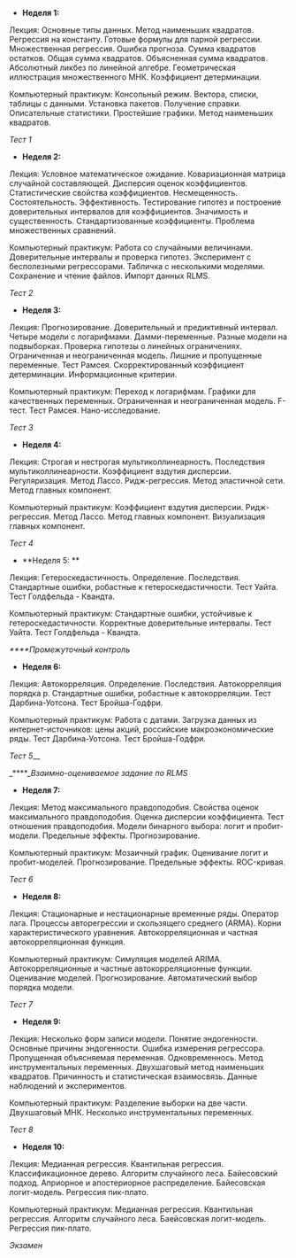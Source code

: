 * **Неделя 1:** 

Лекция: Основные типы данных. Метод наименьших квадратов. Регрессия на константу. Готовые формулы для парной регрессии. Множественная регрессия. Ошибка прогноза. Сумма квадратов остатков. Общая сумма квадратов. Объясненная сумма квадратов. Абсолютный ликбез по линейной алгебре. Геометрическая иллюстрация множественного МНК. Коэффициент детерминации. 

Компьютерный практикум: Консольный режим. Вектора, списки, таблицы с данными. Установка пакетов. Получение справки. Описательные статистики. Простейшие графики. Метод наименьших квадратов.

_Тест 1_  

* **Неделя 2:** 

Лекция: Условное математическое ожидание. Ковариационная матрица случайной составляющей. Дисперсия оценок коэффициентов. Статистические свойства коэффициентов. Несмещенность. Состоятельность. Эффективность. Тестирование гипотез и построение доверительных интервалов для коэффициентов. Значимость и существенность. Стандартизованные коэффициенты. Проблема множественных сравнений.

Компьютерный практикум: Работа со случайными величинами. Доверительные интервалы и проверка гипотез. Эксперимент с бесполезными регрессорами. Табличка с несколькими моделями. Сохранение и чтение файлов. Импорт данных RLMS.

_Тест 2_  

* **Неделя 3:** 

Лекция: Прогнозирование. Доверительный и предиктивный интервал. Четыре модели с логарифмами. Дамми-переменные. Разные модели на подвыборках. Проверка гипотезы о линейных ограничениях. Ограниченная и неограниченная модель. Лишние и пропущенные переменные. Тест Рамсея. Скорректированный коэффициент детерминации. Информационные критерии.


Компьютерный практикум: Переход к логарифмам. Графики для качественных переменных. Ограниченная и неограниченная модель. F-тест. Тест Рамсея. Нано-исследование. 


_Тест 3_  

* **Неделя 4:** 


Лекция: Строгая и нестрогая мультиколлинеарность. Последствия мультиколлинеарности. Коэффициент вздутия дисперсии. Регуляризация. Метод Лассо. Ридж-регрессия. Метод эластичной сети. Метод главных компонент. 

Компьютерный практикум: Коэффициент вздутия дисперсии. Ридж-регрессия. Метод Лассо. Метод главных компонент. Визуализация главных компонент.

_Тест 4_  

* **Неделя 5: **

Лекция: Гетероскедастичность. Определение. Последствия. Стандартные ошибки, робастные к гетероскедастичности. Тест Уайта. Тест Голдфельда - Квандта. 

Компьютерный практикум: Стандартные ошибки, устойчивые к гетероскедастичности. Корректные доверительные интервалы. Тест Уайта. Тест Голдфельда - Квандта. 

_****Промежуточный контроль_

* **Неделя 6:** 

Лекция: Автокорреляция. Определение. Последствия. Автокорреляция порядка p. Стандартные ошибки, робастные к автокорреляции. Тест Дарбина-Уотсона. Тест Бройша-Годфри.

Компьютерный практикум: Работа с датами. Загрузка данных из интернет-источников: цены акций, российские макроэкономические ряды. Тест Дарбина-Уотсона. Тест Бройша-Годфри.

_Тест 5___  

_****__Взаимно-оцениваемое задание по RLMS_

* **Неделя 7:** 

Лекция: Метод максимального правдоподобия. Свойства оценок максимального правдоподобия. Оценка дисперсии коэффициента. Тест отношения правдоподобия. Модели бинарного выбора: логит и пробит-модели. Предельные эффекты. Прогнозирование.

Компьютерный практикум: Мозаичный график. Оценивание логит и пробит-моделей. Прогнозирование. Предельные эффекты. ROC-кривая.

_Тест 6_  

* **Неделя 8:** 

Лекция: Стационарные и нестационарные временные ряды. Оператор лага. Процессы авторегрессии и скользящего среднего (ARMA). Корни характеристического уравнения. Автокорреляционная и частная автокорреляционная функция.  

Компьютерный практикум: Симуляция моделей ARIMA. Автокорреляционные и частные автокорреляционные функции. Оценивание моделей. Прогнозирование. Автоматический выбор порядка модели.

_Тест 7_  

* **Неделя 9:** 

Лекция: Несколько форм записи модели.  Понятие эндогенности. Основные причины эндогенности. Ошибка измерения регрессора. Пропущенная объясняемая переменная. Одновременнось. Метод инструментальных переменных. Двухшаговый метод наименьших квадратов.  Причинность и статистическая взаимосвязь. Данные наблюдений и экспериментов.

Компьютерный практикум: Разделение выборки на две части. Двухшаговый МНК. Несколько инструментальных переменных. 

_Тест 8_  

* **Неделя 10:**  

Лекция: Медианная регрессия. Квантильная регрессия. Классификационное дерево. Алгоритм случайного леса. Байесовский подход. Априорное и апостериорное распределение. Байесовская логит-модель. Регрессия пик-плато.

Компьютерный практикум: Медианная регрессия. Квантильная регрессия. Алгоритм случайного леса. Баейсовская логит-модель. Регрессия пик-плато.

_Экзамен_
